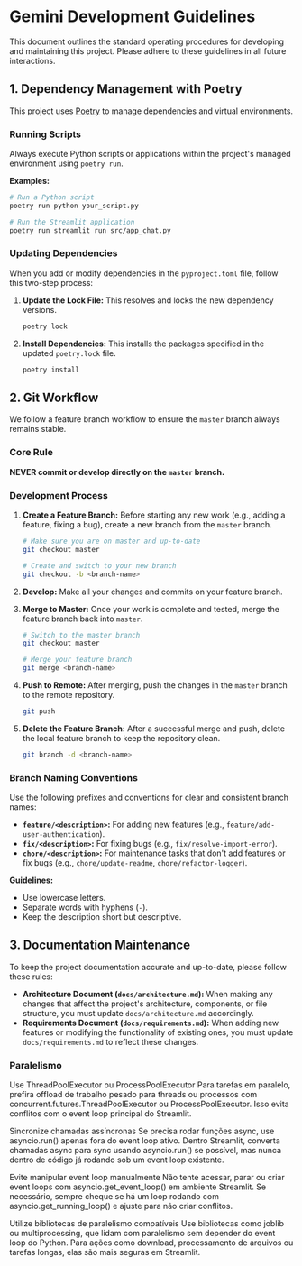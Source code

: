 # Gemini Development Guidelines

This document outlines the standard operating procedures for developing and maintaining this project. Please adhere to these guidelines in all future interactions.

## 1. Dependency Management with Poetry

This project uses [Poetry](https://python-poetry.org/) to manage dependencies and virtual environments.

### Running Scripts

Always execute Python scripts or applications within the project's managed environment using `poetry run`.

**Examples:**
```sh
# Run a Python script
poetry run python your_script.py

# Run the Streamlit application
poetry run streamlit run src/app_chat.py
```

### Updating Dependencies

When you add or modify dependencies in the `pyproject.toml` file, follow this two-step process:

1.  **Update the Lock File:** This resolves and locks the new dependency versions.
    ```sh
    poetry lock
    ```

2.  **Install Dependencies:** This installs the packages specified in the updated `poetry.lock` file.
    ```sh
    poetry install
    ```

## 2. Git Workflow

We follow a feature branch workflow to ensure the `master` branch always remains stable.

### Core Rule

**NEVER commit or develop directly on the `master` branch.**

### Development Process

1.  **Create a Feature Branch:** Before starting any new work (e.g., adding a feature, fixing a bug), create a new branch from the `master` branch.
    ```sh
    # Make sure you are on master and up-to-date
    git checkout master

    # Create and switch to your new branch
    git checkout -b <branch-name>
    ```

2.  **Develop:** Make all your changes and commits on your feature branch.

3.  **Merge to Master:** Once your work is complete and tested, merge the feature branch back into `master`.
    ```sh
    # Switch to the master branch
    git checkout master

    # Merge your feature branch
    git merge <branch-name>
    ```

4.  **Push to Remote:** After merging, push the changes in the `master` branch to the remote repository.
    ```sh
    git push
    ```

5.  **Delete the Feature Branch:** After a successful merge and push, delete the local feature branch to keep the repository clean.
    ```sh
    git branch -d <branch-name>
    ```

### Branch Naming Conventions

Use the following prefixes and conventions for clear and consistent branch names:

-   **`feature/<description>`:** For adding new features (e.g., `feature/add-user-authentication`).
-   **`fix/<description>`:** For fixing bugs (e.g., `fix/resolve-import-error`).
-   **`chore/<description>`:** For maintenance tasks that don't add features or fix bugs (e.g., `chore/update-readme`, `chore/refactor-logger`).

**Guidelines:**
- Use lowercase letters.
- Separate words with hyphens (`-`).
- Keep the description short but descriptive.

## 3. Documentation Maintenance

To keep the project documentation accurate and up-to-date, please follow these rules:

-   **Architecture Document (`docs/architecture.md`):** When making any changes that affect the project's architecture, components, or file structure, you must update `docs/architecture.md` accordingly.
-   **Requirements Document (`docs/requirements.md`):** When adding new features or modifying the functionality of existing ones, you must update `docs/requirements.md` to reflect these changes.


### Paralelismo

Use ThreadPoolExecutor ou ProcessPoolExecutor
Para tarefas em paralelo, prefira offload de trabalho pesado para threads ou processos com concurrent.futures.ThreadPoolExecutor ou ProcessPoolExecutor. Isso evita conflitos com o event loop principal do Streamlit.

Sincronize chamadas assíncronas
Se precisa rodar funções async, use asyncio.run() apenas fora do event loop ativo. Dentro Streamlit, converta chamadas async para sync usando asyncio.run() se possível, mas nunca dentro de código já rodando sob um event loop existente.

Evite manipular event loop manualmente
Não tente acessar, parar ou criar event loops com asyncio.get_event_loop() em ambiente Streamlit. Se necessário, sempre cheque se há um loop rodando com asyncio.get_running_loop() e ajuste para não criar conflitos.

Utilize bibliotecas de paralelismo compatíveis
Use bibliotecas como joblib ou multiprocessing, que lidam com paralelismo sem depender do event loop do Python. Para ações como download, processamento de arquivos ou tarefas longas, elas são mais seguras em Streamlit.